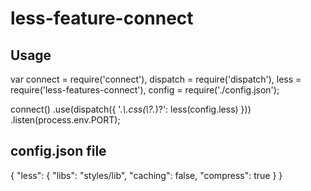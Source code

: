 less-feature-connect
=======

Usage
-----

var connect = require('connect'),
	dispatch = require('dispatch'),
    less = require('less-features-connect'),
	config = require('./config.json');

connect()
    .use(dispatch({ '.*\\.css(\\?.*)?': less(config.less) }))
    .listen(process.env.PORT);


config.json file
----------------

{
	"less": {
		"libs": "styles/lib",
		"caching": false,
		"compress": true
	}
}